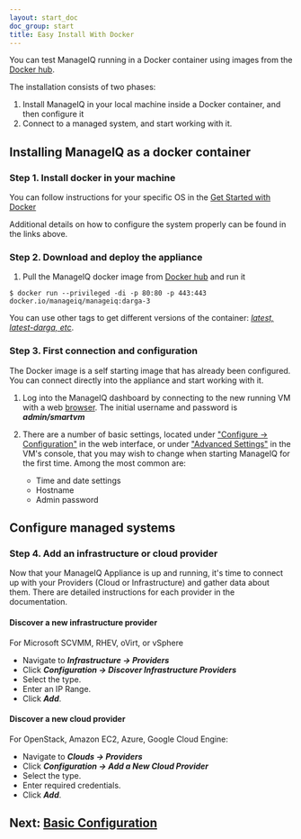 ```yaml
---
layout: start_doc
doc_group: start
title: Easy Install With Docker
---
```


You can test ManageIQ running in a Docker container using images from the [Docker hub](https://hub.docker.com/).

The installation consists of two phases:

 1. Install ManageIQ in your local machine inside a Docker container, and then configure it
 2. Connect to a managed system, and start working with it.

## Installing ManageIQ as a docker container ##
### Step 1. Install docker in your machine
You can follow instructions for your specific OS in the [Get Started with Docker](https://docs.docker.com/engine/getstarted/step_one/#step-1-get-docker)

Additional details on how to configure the system properly can be found in the links above.

### Step 2. Download and deploy the appliance

 1. Pull the ManageIQ docker image from [Docker hub](https://hub.docker.com/) and run it

`$ docker run --privileged -di -p 80:80 -p 443:443 docker.io/manageiq/manageiq:darga-3`

You can use other tags to get different versions of the container: [*latest, latest-darga, etc*](https://hub.docker.com/r/manageiq/manageiq/).

### Step 3. First connection and configuration

The Docker image is a self starting image that has already been configured. You can connect directly into the appliance and start working with it.

 1. Log into the ManageIQ dashboard by connecting to the new running VM with a web [browser](https://127.0.0.1). The initial username and password is ***admin/smartvm***

 2. There are a number of basic settings, located under <u>"Configure → Configuration"</u> in the web interface, or under <u>"Advanced Settings"</u> in the VM's console, that you may wish to change when starting ManageIQ for the first time. Among the most common are:

    * Time and date settings
    * Hostname
    * Admin password

## Configure managed systems
### Step 4. Add an infrastructure or cloud provider ###

Now that your ManageIQ Appliance is up and running, it's time to connect up with your Providers (Cloud or Infrastructure) and gather data about them. There are detailed instructions for each provider in the documentation.

#### Discover a new infrastructure provider

For Microsoft SCVMM, RHEV, oVirt, or vSphere

 * Navigate to ***Infrastructure → Providers***
 * Click ***Configuration → Discover Infrastructure Providers***
 * Select the type.
 * Enter an IP Range.
 * Click ***Add***.

#### Discover a new cloud provider

For OpenStack, Amazon EC2, Azure, Google Cloud Engine:

 * Navigate to ***Clouds → Providers***
 * Click ***Configuration → Add a New Cloud Provider***
 * Select the type.
 * Enter required credentials.
 * Click ***Add***.

## Next: [Basic Configuration](/docs/get-started/basic-configuration)
